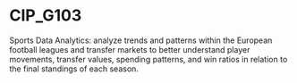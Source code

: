 # CIP_G103
Sports Data Analytics: analyze trends and patterns within the European football leagues and transfer markets to better understand player movements, transfer values, spending patterns, and win ratios in relation to the final standings of each season. 
